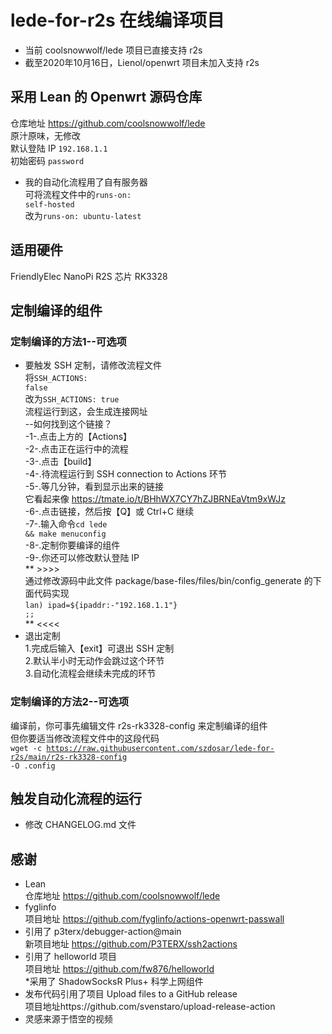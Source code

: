 # lede-for-r2s 在线编译项目
* 当前 coolsnowwolf/lede 项目已直接支持 r2s
* 截至2020年10月16日，Lienol/openwrt 项目未加入支持 r2s

## 采用 Lean 的 Openwrt 源码仓库
仓库地址 https://github.com/coolsnowwolf/lede<br>
原汁原味，无修改<br>
默认登陆 IP <code>192.168.1.1</code><br>
初始密码 <code>password</code>
* 我的自动化流程用了自有服务器<br>
可将流程文件中的<code>runs-on: self-hosted</code><br>
改为<code>runs-on: ubuntu-latest</code>

## 适用硬件
FriendlyElec NanoPi R2S 芯片 RK3328

## 定制编译的组件
### 定制编译的方法1--可选项<br>
* 要触发 SSH 定制，请修改流程文件<br>
将<code>SSH_ACTIONS: false</code><br>
改为<code>SSH_ACTIONS: true</code><br>
流程运行到这，会生成连接网址<br>
--如何找到这个链接？<br>
-1-.点击上方的【Actions】<br>
-2-.点击正在运行中的流程<br>
-3-.点击【build】<br>
-4-.待流程运行到 SSH connection to Actions 环节<br>
-5-.等几分钟，看到显示出来的链接<br>
它看起来像 https://tmate.io/t/BHhWX7CY7hZJBRNEaVtm9xWJz<br>
-6-.点击链接，然后按【Q】或 Ctrl+C 继续<br>
-7-.输入命令<code>cd lede && make menuconfig</code><br>
-8-.定制你要编译的组件<br>
-9-.你还可以修改默认登陆 IP<br>
** >>>><br>
通过修改源码中此文件 package/base-files/files/bin/config_generate 的下面代码实现<br>
<code>lan) ipad=${ipaddr:-"192.168.1.1"} ;;</code><br>
** <<<<<br>
* 退出定制<br>
1.完成后输入【exit】可退出 SSH 定制<br>
2.默认半小时无动作会跳过这个环节<br>
3.自动化流程会继续未完成的环节<br>
### 定制编译的方法2--可选项<br>
编译前，你可事先编辑文件 r2s-rk3328-config 来定制编译的组件<br>
但你要适当修改流程文件中的这段代码<br>
<code>wget -c https://raw.githubusercontent.com/szdosar/lede-for-r2s/main/r2s-rk3328-config -O .config</code>

## 触发自动化流程的运行
* 修改 CHANGELOG.md 文件

## 感谢
* Lean<br>
仓库地址 https://github.com/coolsnowwolf/lede<br>
* fyglinfo<br>
项目地址 https://github.com/fyglinfo/actions-openwrt-passwall<br>
* 引用了 p3terx/debugger-action@main<br>
新项目地址 https://github.com/P3TERX/ssh2actions<br>
* 引用了 helloworld 项目<br>
项目地址 https://github.com/fw876/helloworld<br>
*采用了 ShadowSocksR Plus+ 科学上网组件<br>
* 发布代码引用了项目 Upload files to a GitHub release<br>
项目地址https://github.com/svenstaro/upload-release-action<br>
* 灵感来源于悟空的视频
